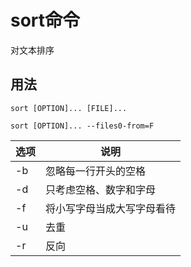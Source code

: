 # sort命令

对文本排序

## 用法
```
sort [OPTION]... [FILE]...

sort [OPTION]... --files0-from=F
```

| 选项  | 说明                                                         |
| ----- | ----------------------------------------------------------- |
|-b     | 忽略每一行开头的空格      |
|-d     | 只考虑空格、数字和字母        |
|-f     | 将小写字母当成大写字母看待        |
|-u     | 去重      |
|-r     | 反向      |